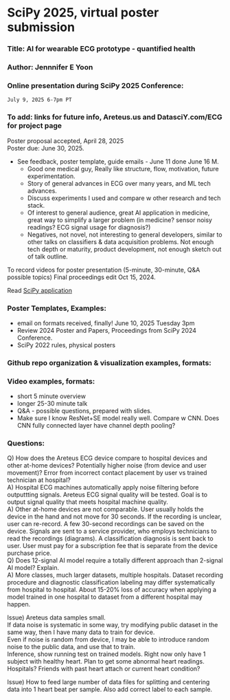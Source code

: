 # SciPy 2025, virtual poster submission  

### Title: AI for wearable ECG prototype - quantified health  
### Author: Jennnifer E Yoon  
### Online presentation during SciPy 2025 Conference:   
    July 9, 2025 6-7pm PT  
### To add: links for future info, Areteus.us and DatasciY.com/ECG for project page  

Poster proposal accepted, April 28, 2025  
Poster due: June 30, 2025.  

 * See feedback, poster template, guide emails - June 11 done June 16 M.
    - Good one medical guy, Really like structure, flow, motivation, future experimentation.
    - Story of general advances in ECG over many years, and ML tech advances.  
    - Discuss experiments I used and compare w other research and tech stack.
    - Of interest to general audience, great AI application in medicine, great way to simplify a larger problem (in medicine? sensor noisy readings? ECG signal usage for diagnosis?)   
    - Negatives, not novel, not interesting to general developers, similar to other talks on classifiers & data acquisition problems. Not enough tech depth or maturity, product development, not enough sketch out of talk outline.  

To record videos for poster presentation (5-minute, 30-minute, Q&A possible topics)
Final proceedings edit Oct 15, 2024. 

Read <a href="https://github.com/JennEYoon/ECG-transform/blob/main/SciPy2025-poster/application.md" > SciPy application </a>

### Poster Templates, Examples:  
 * email on formats received, finally! June 10, 2025 Tuesday 3pm  
 * Review 2024 Poster and Papers, Proceedings from SciPy 2024 Conference.  
 * SciPy 2022 rules, physical posters

### Github repo organization & visualization examples, formats:   



### Video examples, formats:  

 * short 5 minute overview
 * longer 25-30 minute talk
 * Q&A - possible questions, prepared with slides.      
 * Make sure I know ResNet+SE model really well. Compare w CNN.
   Does CNN fully connected layer have channel depth pooling?  

### Questions:  
  Q) How does the Areteus ECG device compare to hospital devices and other at-home devices? Potentially higher noise (from device and user movement)? Error from incorrect contact placement by user vs trained technician at hospital?  
  A) Hospital ECG machines automatically apply noise filtering before outputtting signals. Areteus ECG signal quality will be tested. Goal is to output signal quality that meets hospital machine quality.  
  A) Other at-home devices are not comparable. User usually holds the device in the hand and not move for 30 seconds. If the recording is unclear, user can re-record. A few 30-second recordings can be saved on the device. Signals are sent to a service provider, who employs technicians to read  the recordings (diagrams). A classification diagnosis is sent back to user. User must pay for a subscription fee that is separate from the device purchase price.  
  Q) Does 12-signal AI model require a totally different approach than 2-signal AI model? Explain.  
  A) More classes, much larger datasets, multiple hospitals. Dataset recording procedure and diagnostic classification labeling may differ systematically from hospital to hospital. About 15-20% loss of accuracy when applying a model trained in one hospital to dataset from a different hospital may happen.  

Issue) Areteus data samples small.  
If data noise is systematic in some way, try modifying public dataset in the same way, then I have many data to train for device.  
Even if noise is random from device, I may be able to introduce random noise to the public data, and use that to train.  
Inference, show running test on trained models. Right now only have 1 subject with healthy heart. Plan to get some abnormal heart readings. Hospitals? Friends with past heart attach or current heart condition?   

Issue) How to feed large number of data files for splitting and centering data into 1 heart beat per sample. Also add correct label to each sample. 

